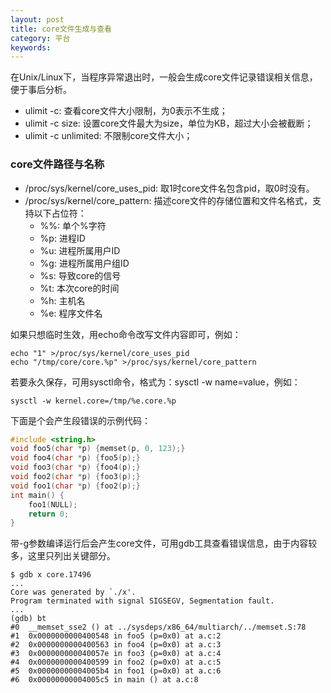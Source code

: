 ```yaml
---
layout: post
title: core文件生成与查看
category: 平台
keywords:
---
```


在Unix/Linux下，当程序异常退出时，一般会生成core文件记录错误相关信息，便于事后分析。

- ulimit -c: 查看core文件大小限制，为0表示不生成；
- ulimit -c size: 设置core文件最大为size，单位为KB，超过大小会被截断；
- ulimit -c unlimited: 不限制core文件大小；

### core文件路径与名称

- /proc/sys/kernel/core_uses_pid: 取1时core文件名包含pid，取0时没有。
- /proc/sys/kernel/core_pattern: 描述core文件的存储位置和文件名格式，支持以下占位符：
    - %%: 单个%字符
	- %p: 进程ID
	- %u: 进程所属用户ID
	- %g: 进程所属用户组ID
	- %s: 导致core的信号
	- %t: 本次core的时间
	- %h: 主机名
	- %e: 程序文件名

如果只想临时生效，用echo命令改写文件内容即可，例如：

```
echo "1" >/proc/sys/kernel/core_uses_pid
echo "/tmp/core/core.%p" >/proc/sys/kernel/core_pattern
```

若要永久保存，可用sysctl命令，格式为：sysctl -w name=value，例如：

```
sysctl -w kernel.core=/tmp/%e.core.%p
```

下面是个会产生段错误的示例代码：

```c
#include <string.h>
void foo5(char *p) {memset(p, 0, 123);}
void foo4(char *p) {foo5(p);}
void foo3(char *p) {foo4(p);}
void foo2(char *p) {foo3(p);}
void foo1(char *p) {foo2(p);}
int main() {
    foo1(NULL);
    return 0;
}
```

带-g参数编译运行后会产生core文件，可用gdb工具查看错误信息，由于内容较多，这里只列出关键部分。

```
$ gdb x core.17496 
...
Core was generated by `./x'.
Program terminated with signal SIGSEGV, Segmentation fault.
...
(gdb) bt
#0  __memset_sse2 () at ../sysdeps/x86_64/multiarch/../memset.S:78
#1  0x0000000000400548 in foo5 (p=0x0) at a.c:2
#2  0x0000000000400563 in foo4 (p=0x0) at a.c:3
#3  0x000000000040057e in foo3 (p=0x0) at a.c:4
#4  0x0000000000400599 in foo2 (p=0x0) at a.c:5
#5  0x00000000004005b4 in foo1 (p=0x0) at a.c:6
#6  0x00000000004005c5 in main () at a.c:8
```
